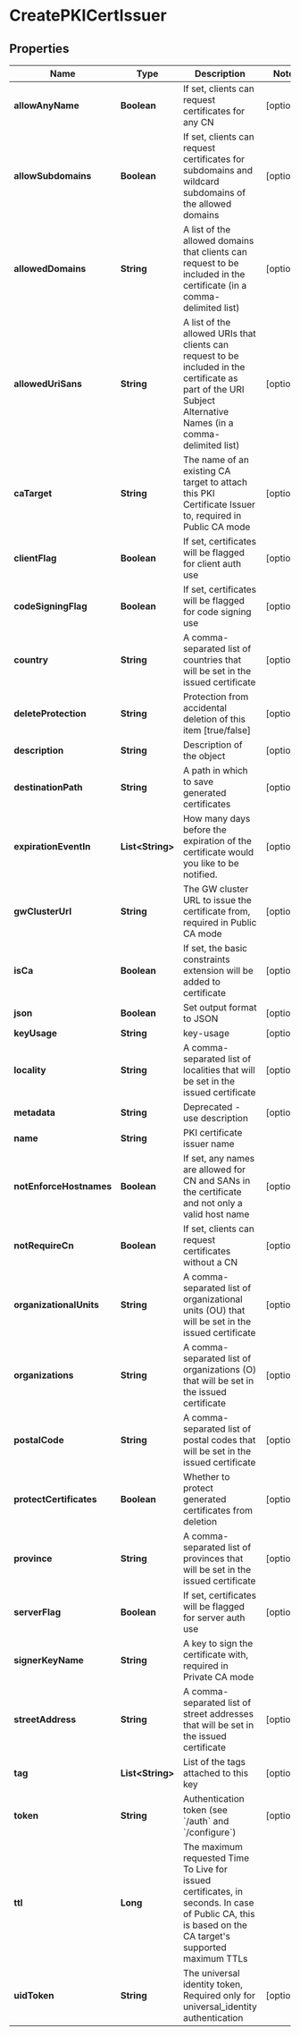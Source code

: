 

# CreatePKICertIssuer


## Properties

Name | Type | Description | Notes
------------ | ------------- | ------------- | -------------
**allowAnyName** | **Boolean** | If set, clients can request certificates for any CN |  [optional]
**allowSubdomains** | **Boolean** | If set, clients can request certificates for subdomains and wildcard subdomains of the allowed domains |  [optional]
**allowedDomains** | **String** | A list of the allowed domains that clients can request to be included in the certificate (in a comma-delimited list) |  [optional]
**allowedUriSans** | **String** | A list of the allowed URIs that clients can request to be included in the certificate as part of the URI Subject Alternative Names (in a comma-delimited list) |  [optional]
**caTarget** | **String** | The name of an existing CA target to attach this PKI Certificate Issuer to, required in Public CA mode |  [optional]
**clientFlag** | **Boolean** | If set, certificates will be flagged for client auth use |  [optional]
**codeSigningFlag** | **Boolean** | If set, certificates will be flagged for code signing use |  [optional]
**country** | **String** | A comma-separated list of countries that will be set in the issued certificate |  [optional]
**deleteProtection** | **String** | Protection from accidental deletion of this item [true/false] |  [optional]
**description** | **String** | Description of the object |  [optional]
**destinationPath** | **String** | A path in which to save generated certificates |  [optional]
**expirationEventIn** | **List&lt;String&gt;** | How many days before the expiration of the certificate would you like to be notified. |  [optional]
**gwClusterUrl** | **String** | The GW cluster URL to issue the certificate from, required in Public CA mode |  [optional]
**isCa** | **Boolean** | If set, the basic constraints extension will be added to certificate |  [optional]
**json** | **Boolean** | Set output format to JSON |  [optional]
**keyUsage** | **String** | key-usage |  [optional]
**locality** | **String** | A comma-separated list of localities that will be set in the issued certificate |  [optional]
**metadata** | **String** | Deprecated - use description |  [optional]
**name** | **String** | PKI certificate issuer name | 
**notEnforceHostnames** | **Boolean** | If set, any names are allowed for CN and SANs in the certificate and not only a valid host name |  [optional]
**notRequireCn** | **Boolean** | If set, clients can request certificates without a CN |  [optional]
**organizationalUnits** | **String** | A comma-separated list of organizational units (OU) that will be set in the issued certificate |  [optional]
**organizations** | **String** | A comma-separated list of organizations (O) that will be set in the issued certificate |  [optional]
**postalCode** | **String** | A comma-separated list of postal codes that will be set in the issued certificate |  [optional]
**protectCertificates** | **Boolean** | Whether to protect generated certificates from deletion |  [optional]
**province** | **String** | A comma-separated list of provinces that will be set in the issued certificate |  [optional]
**serverFlag** | **Boolean** | If set, certificates will be flagged for server auth use |  [optional]
**signerKeyName** | **String** | A key to sign the certificate with, required in Private CA mode | 
**streetAddress** | **String** | A comma-separated list of street addresses that will be set in the issued certificate |  [optional]
**tag** | **List&lt;String&gt;** | List of the tags attached to this key |  [optional]
**token** | **String** | Authentication token (see &#x60;/auth&#x60; and &#x60;/configure&#x60;) |  [optional]
**ttl** | **Long** | The maximum requested Time To Live for issued certificates, in seconds. In case of Public CA, this is based on the CA target&#39;s supported maximum TTLs | 
**uidToken** | **String** | The universal identity token, Required only for universal_identity authentication |  [optional]



